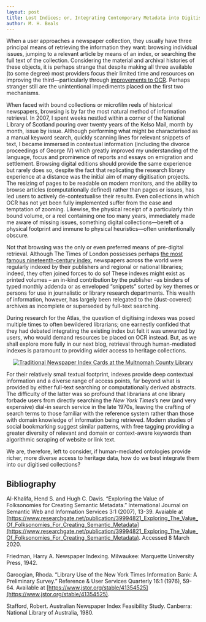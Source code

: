 ```yaml
---
layout: post
title: Lost Indices; or, Integrating Contemporary Metadata into Digitised Newspaper Collections
author: M. H. Beals
---
```


When a user approaches a newspaper collection, they usually have three principal means of retrieving the information they 
want: browsing individual issues, jumping to a relevant article by means of an index, or searching the full text of the 
collection. Considering the material and archival histories of these objects, it is perhaps strange that despite making 
all three available (to some degree) most providers focus their limited time and resources on improving the third—particularly 
through [improvements to OCR](https://www.digitisednewspapers.net/2020-03-06-ocr/). Perhaps stranger still are the 
unintentional impediments placed on the first two mechanisms.  

When faced with bound collections or microfilm reels of historical newspapers, browsing is by far the most natural method of 
information retrieval. In 2007, I spent weeks nestled within a corner of the National Library of Scotland pouring over twenty 
years of the Kelso Mail, month by month, issue by issue. Although performing what might be characterised as a manual keyword 
search, quickly scanning lines for relevant snippets of text, I became immersed in contextual information (including the 
divorce proceedings of George IV) which greatly improved my understanding of the language, focus and prominence of reports 
and essays on emigration and settlement. Browsing digital editions should provide the same experience but rarely does so, 
despite the fact that replicating the research library experience at a distance was the initial aim of many digitisation 
projects. The resizing of pages to be readable on modern monitors, and the ability to browse articles (computationally 
defined) rather than pages or issues, has led users to actively de-contextualise their results. Even collections in which
OCR has not yet been fully implemented suffer from the ease and temptation of zooming. Likewise, the physical receipt of a 
particularly thin bound volume, or a reel containing one too many years, immediately made me aware of missing issues, 
something digital collections—bereft of a physical footprint and immune to physical heuristics—often unintentionally 
obscure.  

Not that browsing was the only or even preferred means of pre-digital retrieval. Although The Times of London possesses 
perhaps [the most famous nineteenth-century index](https://books.google.co.uk/books?id=mBoZAAAAIAAJ), newspapers across 
the world were regularly indexed by their publishers and regional or national libraries; indeed, they often joined forces 
to do so! These indexes might exist as printed volumes – an in-kind contribution by the publisher –as binders of typed 
monthly addenda or as enveloped “snippets” sorted by key themes or persons for use in journalistic or library research 
departments. This wealth of information, however, has largely been relegated to the (dust-covered) archives as incomplete 
or superseded by full-text searching. 

During research for the Atlas, the question of digitising indexes was posed multiple times to often bewildered librarians; 
one earnestly confided that they had debated integrating the existing index but felt it was unwanted by users, who would
demand resources be placed on OCR instead. But, as we shall explore more fully in our next blog, retrieval through 
human-mediated indexes is paramount to providing wider access to heritage collections.   

<center><a href="https://multcolib.org/blog/20140617/research-historical-portland-newspapers-beyond-oregonian"><img src="https://multcolib.org/sites/default/files/styles/large/public/NPI-card.jpg?itok=RT4F9eW6" alt="Traditional Newspaper Index Cards at the Multnomah County Library"></a></center>

For their relatively small textual footprint, indexes provide deep contextual information and a diverse range of 
access points, far beyond what is provided by either full-text searching or computationally derived abstracts. The 
difficulty of the latter was so profound that librarians at one library forbade users from directly searching the 
*New York Times*’s new (and very expensive) dial-in search service in the late 1970s, leaving the crafting of search 
terms to those familiar with the reference system rather than those with domain knowledge of information being retrieved. 
Modern studies of social bookmarking suggest similar patterns, with free tagging providing a greater diversity of relevant 
and domain or context-aware keywords than algorithmic scraping of website or link text.   

We are, therefore, left to consider, if human-mediated ontologies provide richer, more diverse access to heritage data, how do we best integrate them into our digitised collections?

## Bibliography

Al-Khalifa, Hend S. and Hugh C. Davis. “Exploring the Value of Folksonomies for Creating Semantic Metadata.” International Journal on Semantic Web and Information Services 3:1 (2007), 13-39.  Avaiable at [https://www.researchgate.net/publication/39994821_Exploring_The_Value_Of_Folksonomies_For_Creating_Semantic_Metadata](https://www.researchgate.net/publication/39994821_Exploring_The_Value_Of_Folksonomies_For_Creating_Semantic_Metadata). Accessed 8 March 2020.  

Friedman, Harry A. Newspaper Indexing. Milwaukee: Marquette University Press, 1942.  

Garoogian, Rhoda. “Library Use of the New York Times Information Bank: A Preliminary Survey.” Reference & User Services Quarterly 16:1 (1976), 59-64.  Available at [https://www.jstor.org/stable/41354525](https://www.jstor.org/stable/41354525).

Stafford, Robert. Australian Newspaper Index Feasibility Study. Canberra: National Library of Australia, 1980.
